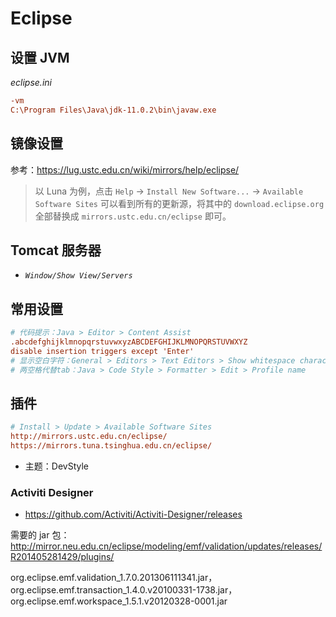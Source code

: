 # Eclipse

## 设置 JVM

*eclipse.ini*

```ini
-vm
C:\Program Files\Java\jdk-11.0.2\bin\javaw.exe
```

## 镜像设置

参考：https://lug.ustc.edu.cn/wiki/mirrors/help/eclipse/

> 以 Luna 为例，点击 `Help` → `Install New Software...` → `Available Software Sites` 可以看到所有的更新源，将其中的 `download.eclipse.org` 全部替换成 `mirrors.ustc.edu.cn/eclipse` 即可。

## Tomcat 服务器

- *`Window/Show View/Servers`*

## 常用设置

```ini
# 代码提示：Java > Editor > Content Assist
.abcdefghijklmnopqrstuvwxyzABCDEFGHIJKLMNOPQRSTUVWXYZ
disable insertion triggers except 'Enter'
# 显示空白字符：General > Editors > Text Editors > Show whitespace characters
# 两空格代替tab：Java > Code Style > Formatter > Edit > Profile name
```

## 插件

```ini
# Install > Update > Available Software Sites
http://mirrors.ustc.edu.cn/eclipse/
https://mirrors.tuna.tsinghua.edu.cn/eclipse/
```

- 主题：DevStyle 

### Activiti Designer

- https://github.com/Activiti/Activiti-Designer/releases

需要的 jar 包：http://mirror.neu.edu.cn/eclipse/modeling/emf/validation/updates/releases/R201405281429/plugins/

org.eclipse.emf.validation_1.7.0.201306111341.jar，
org.eclipse.emf.transaction_1.4.0.v20100331-1738.jar，
org.eclipse.emf.workspace_1.5.1.v20120328-0001.jar
